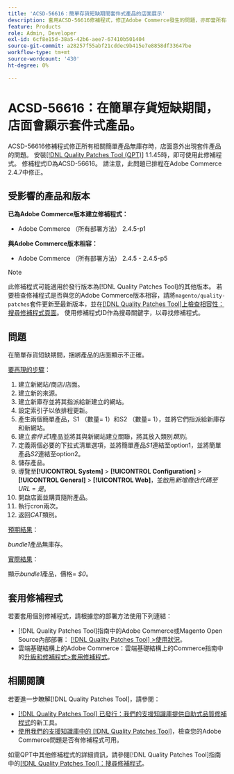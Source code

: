 ```yaml
---
title: 'ACSD-56616：簡單存貨短缺期間套件式產品的店面展示'
description: 套用ACSD-56616修補程式，修正Adobe Commerce發生的問題，亦即當所有相關的簡單產品無存貨時，店面會意外出現套裝產品。
feature: Products
role: Admin, Developer
exl-id: 6cf8e15d-38a5-42b6-aee7-67410b501404
source-git-commit: a28257f55abf21cddec9b415e7e8858df33647be
workflow-type: tm+mt
source-wordcount: '430'
ht-degree: 0%

---
```


# ACSD-56616：在簡單存貨短缺期間，店面會顯示套件式產品。

ACSD-56616修補程式修正所有相關簡單產品無庫存時，店面意外出現套件產品的問題。 安裝[[!DNL Quality Patches Tool (QPT)]](/help/announcements/adobe-commerce-announcements/magento-quality-patches-released-new-tool-to-self-serve-quality-patches.md) 1.1.45時，即可使用此修補程式。 修補程式ID為ACSD-56616。 請注意，此問題已排程在Adobe Commerce 2.4.7中修正。

## 受影響的產品和版本

**已為Adobe Commerce版本建立修補程式：**

* Adobe Commerce （所有部署方法） 2.4.5-p1

**與Adobe Commerce版本相容：**

* Adobe Commerce （所有部署方法） 2.4.5 - 2.4.5-p5

>[!NOTE]
>
>此修補程式可能適用於發行版本為[!DNL Quality Patches Tool]的其他版本。 若要檢查修補程式是否與您的Adobe Commerce版本相容，請將`magento/quality-patches`套件更新至最新版本，並在[[!DNL Quality Patches Tool]上檢查相容性：搜尋修補程式頁面](https://experienceleague.adobe.com/tools/commerce-quality-patches/index.html?lang=zh-Hant)。 使用修補程式ID作為搜尋關鍵字，以尋找修補程式。

## 問題

在簡單存貨短缺期間，捆綁產品的店面顯示不正確。

<u>要再現的步驟</u>：

1. 建立新網站/商店/店面。
1. 建立新的來源。
1. 建立新庫存並將其指派給新建立的網站。
1. 設定索引子以依排程更新。
1. 產生兩個簡單產品，S1 （數量= 1）和S2 （數量= 1），並將它們指派給新庫存和新網站。
1. 建立&#x200B;*套件式1*&#x200B;產品並將其與新網站建立關聯，將其放入類別&#x200B;*類別*。
1. 定義兩個必要的下拉式清單選項，並將簡單產品&#x200B;*S1*&#x200B;連結至option1，並將簡單產品&#x200B;*S2*&#x200B;連結至option2。
1. 儲存產品。
1. 導覽至&#x200B;**[!UICONTROL System]** > **[!UICONTROL Configuration]** > **[!UICONTROL General]** > **[!UICONTROL Web]**，並啟用&#x200B;*新增商店代碼至URL* = *是*。
1. 開啟店面並購買隨附產品。
1. 執行cron兩次。
1. 返回&#x200B;*CAT*&#x200B;類別。

<u>預期結果</u>：

*bundle1*&#x200B;產品無庫存。

<u>實際結果</u>：

顯示&#x200B;*bundle1*&#x200B;產品，價格= *$0*。

## 套用修補程式

若要套用個別修補程式，請根據您的部署方法使用下列連結：

* [!DNL Quality Patches Tool]指南中的Adobe Commerce或Magento Open Source內部部署： [[!DNL Quality Patches Tool] >使用狀況](https://experienceleague.adobe.com/docs/commerce-operations/tools/quality-patches-tool/usage.html?lang=zh-Hant)。
* 雲端基礎結構上的Adobe Commerce：雲端基礎結構上的Commerce指南中的[升級和修補程式>套用修補程式](https://experienceleague.adobe.com/docs/commerce-cloud-service/user-guide/develop/upgrade/apply-patches.html?lang=zh-Hant)。

## 相關閱讀

若要進一步瞭解[!DNL Quality Patches Tool]，請參閱：

* [[!DNL Quality Patches Tool] 已發行：我們的支援知識庫提供自助式品質修補程式](/help/announcements/adobe-commerce-announcements/magento-quality-patches-released-new-tool-to-self-serve-quality-patches.md)的新工具。
* [使用我們的支援知識庫中的 [!DNL Quality Patches Tool]](/help/support-tools/patches-available-in-qpt-tool/check-patch-for-magento-issue-with-magento-quality-patches.md)，檢查您的Adobe Commerce問題是否有修補程式可用。

如需QPT中其他修補程式的詳細資訊，請參閱[!DNL Quality Patches Tool]指南中的[[!DNL Quality Patches Tool]：搜尋修補程式](https://experienceleague.adobe.com/tools/commerce-quality-patches/index.html?lang=zh-Hant)。

